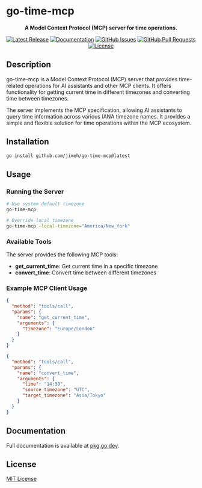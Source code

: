 # go-time-mcp

<div align="center">

**A Model Context Protocol (MCP) server for time operations.**

[![Latest Release](https://img.shields.io/github/release/jimeh/go-time-mcp.svg)](https://github.com/jimeh/go-time-mcp/releases)
[![Documentation](https://img.shields.io/badge/godoc-reference-blue.svg)](https://pkg.go.dev/github.com/jimeh/go-time-mcp)
[![GitHub Issues](https://img.shields.io/github/issues/jimeh/go-time-mcp.svg)](https://github.com/jimeh/go-time-mcp/issues)
[![GitHub Pull Requests](https://img.shields.io/github/issues-pr/jimeh/go-time-mcp.svg)](https://github.com/jimeh/go-time-mcp/pulls)
[![License](https://img.shields.io/github/license/jimeh/go-time-mcp.svg)](https://github.com/jimeh/go-time-mcp/blob/main/LICENSE)

</div>

## Description

go-time-mcp is a Model Context Protocol (MCP) server that provides time-related operations for AI assistants and other MCP clients. It offers functionality for getting current time in different timezones and converting time between timezones.

The server implements the MCP specification, allowing AI assistants to query time information across various IANA timezone names. It provides a simple and flexible solution for time operations within the MCP ecosystem.

## Installation

```bash
go install github.com/jimeh/go-time-mcp@latest
```

## Usage

### Running the Server

```bash
# Use system default timezone
go-time-mcp

# Override local timezone
go-time-mcp -local-timezone="America/New_York"
```

### Available Tools

The server provides the following MCP tools:

- **get_current_time**: Get current time in a specific timezone
- **convert_time**: Convert time between different timezones

### Example MCP Client Usage

```json
{
  "method": "tools/call",
  "params": {
    "name": "get_current_time",
    "arguments": {
      "timezone": "Europe/London"
    }
  }
}
```

```json
{
  "method": "tools/call",
  "params": {
    "name": "convert_time", 
    "arguments": {
      "time": "14:30",
      "source_timezone": "UTC",
      "target_timezone": "Asia/Tokyo"
    }
  }
}
```

## Documentation

Full documentation is available at [pkg.go.dev](https://pkg.go.dev/github.com/jimeh/go-time-mcp).

## License

[MIT License](https://github.com/jimeh/go-time-mcp/blob/main/LICENSE)